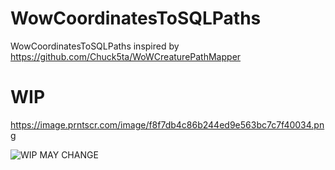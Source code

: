 # WowCoordinatesToSQLPaths
WowCoordinatesToSQLPaths inspired by https://github.com/Chuck5ta/WoWCreaturePathMapper

# WIP
https://image.prntscr.com/image/f8f7db4c86b244ed9e563bc7c7f40034.png

![WIP MAY CHANGE](https://image.prntscr.com/image/f8f7db4c86b244ed9e563bc7c7f40034.png)
